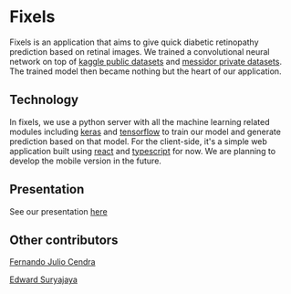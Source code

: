 # Fixels

Fixels is an application that aims to give quick diabetic retinopathy prediction based on retinal images. We trained a convolutional neural network on top of [kaggle public datasets](https://www.kaggle.com/c/diabetic-retinopathy-detection) and [messidor private datasets](http://www.adcis.net/en/third-party/messidor/). The trained model then became nothing but the heart of our application.

## Technology

In fixels, we use a python server with all the machine learning related modules including [keras](https://keras.io/) and [tensorflow](https://www.tensorflow.org/) to train our model and generate prediction based on that model. For the client-side, it's a simple web application built using [react](https://react.com) and [typescript](https://www.typescriptlang.org/) for now. We are planning to develop the mobile version in the future. 

## Presentation

See our presentation [here](https://docs.google.com/presentation/d/1CYVJtrq3uHt2-6hDp-QX7ag71pEPAqrRGTvqHc5mds8/edit#slide=id.g7fc3b92232_1_49)

## Other contributors
[Fernando Julio Cendra](https://github.com/fcendra)

[Edward Suryajaya](https://github.com/edward210400)
